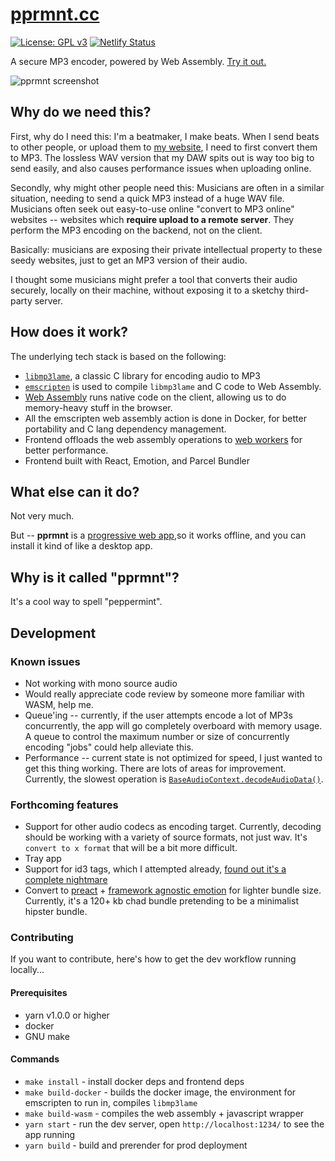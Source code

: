 # [pprmnt.cc](https://pprmnt.cc)
[![License: GPL v3](https://img.shields.io/badge/License-GPLv3-blue.svg)](https://www.gnu.org/licenses/gpl-3.0)
[![Netlify Status](https://api.netlify.com/api/v1/badges/f1cd5962-35b0-409a-8621-4cfca36bbdef/deploy-status)](https://app.netlify.com/sites/musing-yalow-be7560/deploys)

A secure MP3 encoder, powered by Web Assembly. [Try it out.](https://pprmnt.cc)


![pprmnt screenshot](https://user-images.githubusercontent.com/11850362/80774995-00504200-8b91-11ea-8e4f-1673ca04c4c3.png)

## Why do we need this?

First, why do I need this: I'm a beatmaker, I make beats. When I send beats to other people, or upload them to [my website](https://damachabeats.com), I need to first convert them to MP3. The lossless WAV version that my DAW spits out is way too big to send easily, and also causes performance issues when uploading online.

Secondly, why might other people need this: Musicians are often in a similar situation, needing to send a quick MP3 instead of a huge WAV file. Musicians often seek out easy-to-use online "convert to MP3 online" websites -- websites which **require upload to a remote server**. They perform the MP3 encoding on the backend, not on the client. 

Basically: musicians are exposing their private intellectual property to these seedy websites, just to get an MP3 version of their audio. 

I thought some musicians might prefer a tool that converts their audio securely, locally on their machine, without exposing it to a sketchy third-party server.

## How does it work?

The underlying tech stack is based on the following:
* [`libmp3lame`](https://lame.sourceforge.io/), a classic C library for encoding audio to MP3
* [`emscripten`](https://emscripten.org/) is used to compile `libmp3lame` and C code to Web Assembly.
* [Web Assembly](https://developer.mozilla.org/en-US/docs/WebAssembly) runs native code on the client, allowing us to do memory-heavy stuff in the browser.
* All the emscripten web assembly action is done in Docker, for better portability and C lang dependency management.
* Frontend offloads the web assembly operations to [web workers](https://developer.mozilla.org/en-US/docs/Web/API/Worker/Worker) for better performance.
* Frontend built with React, Emotion, and Parcel Bundler

## What else can it do?

Not very much.

But -- **pprmnt** is a [progressive web app](https://developer.mozilla.org/en-US/docs/Web/Progressive_web_apps),so it works offline, and you can install it kind of like a desktop app.

## Why is it called "pprmnt"?

It's a cool way to spell "peppermint". 

## Development
### Known issues
* Not working with mono source audio
* Would really appreciate code review by someone more familiar with WASM, help me.
* Queue'ing -- currently, if the user attempts encode a lot of MP3s concurrently, the app will go completely overboard with memory usage. A queue to control the maximum number or size of concurrently encoding "jobs" could help alleviate this.
* Performance -- current state is not optimized for speed, I just wanted to get this thing working. There are lots of areas for improvement. Currently, the slowest operation is [`BaseAudioContext.decodeAudioData()`](https://developer.mozilla.org/en-US/docs/Web/API/BaseAudioContext/decodeAudioData).

### Forthcoming features
* Support for other audio codecs as encoding target. Currently, decoding should be working with a variety of source formats, not just wav. It's `convert to x format` that will be a bit more difficult.
* Tray app
* Support for id3 tags, which I attempted already, [found out it's a complete nightmare](https://blog.codinghorror.com/a-spec-tacular-failure/)
* Convert to [preact](https://preactjs.com/guide/v10/hooks) + [framework agnostic emotion](https://www.notion.so/johnnynchyah/pprmnt-todo-a585e4c4c3da463fa351a44f8374aa44#29063fd25ec743ab88d1374fe20d853f) for lighter bundle size. Currently, it's a 120+ kb chad bundle pretending to be a minimalist hipster bundle.

### Contributing
If you want to contribute, here's how to get the dev workflow running locally...

#### Prerequisites
* yarn v1.0.0 or higher
* docker
* GNU make

#### Commands
* `make install` - install docker deps and frontend deps
* `make build-docker` - builds the docker image, the environment for emscripten to run in, compiles `libmp3lame`
* `make build-wasm` - compiles the web assembly + javascript wrapper
* `yarn start` - run the dev server, open `http://localhost:1234/` to see the app running
* `yarn build` - build and prerender for prod deployment
